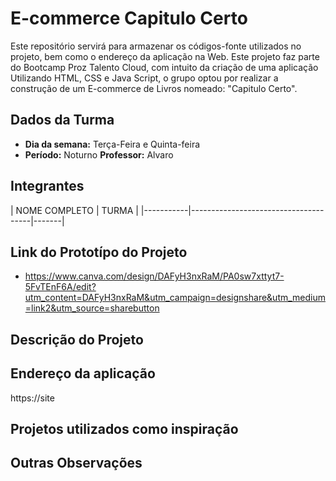 # E-commerce Capitulo Certo
Este repositório servirá para armazenar os códigos-fonte utilizados no projeto, bem como o endereço da aplicação na Web. Este projeto faz parte do Bootcamp Proz Talento Cloud, com intuito da criação de uma aplicação Utilizando HTML, CSS e Java Script, o grupo optou por realizar a construção de um E-commerce de Livros nomeado: "Capitulo Certo".

## Dados da Turma
* **Dia da semana:** Terça-Feira e Quinta-feira
* **Período:** Noturno
**Professor:** Alvaro

## Integrantes
 | NOME COMPLETO                                    | TURMA |
 |-----------|--------------------------------------|-------|


## Link do Prototípo do Projeto

* https://www.canva.com/design/DAFyH3nxRaM/PA0sw7xttyt7-5FvTEnF6A/edit?utm_content=DAFyH3nxRaM&utm_campaign=designshare&utm_medium=link2&utm_source=sharebutton


## Descrição do Projeto



## Endereço da aplicação

https://site


## Projetos utilizados como inspiração



## Outras Observações 
